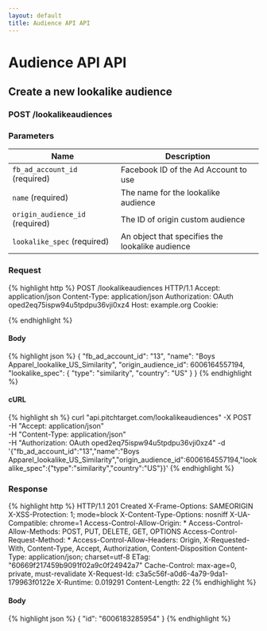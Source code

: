 ```yaml
---
layout: default
title: Audience API API
---
```


# Audience API API

## Create a new lookalike audience

### POST /lookalikeaudiences


### Parameters

Name | Description |
-----|-------------|
`fb_ad_account_id` (required) | Facebook ID of the Ad Account to use |
`name` (required) | The name for the lookalike audience |
`origin_audience_id` (required) | The ID of origin custom audience |
`lookalike_spec` (required) | An object that specifies the lookalike audience |

### Request

{% highlight http %}
POST /lookalikeaudiences HTTP/1.1
Accept: application/json
Content-Type: application/json
Authorization: OAuth oped2eq75ispw94u5tpdpu36vji0xz4
Host: example.org
Cookie: 

{% endhighlight %}

#### Body

{% highlight json %}
{
  "fb_ad_account_id": "13",
  "name": "Boys Apparel_lookalike_US_Similarity",
  "origin_audience_id": 6006164557194,
  "lookalike_spec": {
    "type": "similarity",
    "country": "US"
  }
}
{% endhighlight %}

#### cURL

{% highlight sh %}
curl "api.pitchtarget.com/lookalikeaudiences" -X POST \
	-H "Accept: application/json" \
	-H "Content-Type: application/json" \
	-H "Authorization: OAuth oped2eq75ispw94u5tpdpu36vji0xz4" -d '{"fb_ad_account_id":"13","name":"Boys Apparel_lookalike_US_Similarity","origin_audience_id":6006164557194,"lookalike_spec":{"type":"similarity","country":"US"}}'
{% endhighlight %}

### Response

{% highlight http %}
HTTP/1.1 201 Created
X-Frame-Options: SAMEORIGIN
X-XSS-Protection: 1; mode=block
X-Content-Type-Options: nosniff
X-UA-Compatible: chrome=1
Access-Control-Allow-Origin: *
Access-Control-Allow-Methods: POST, PUT, DELETE, GET, OPTIONS
Access-Control-Request-Method: *
Access-Control-Allow-Headers: Origin, X-Requested-With, Content-Type, Accept, Authorization, Content-Disposition
Content-Type: application/json; charset=utf-8
ETag: "60669f217459b9091f02a9c0f24942a7"
Cache-Control: max-age=0, private, must-revalidate
X-Request-Id: c3a5c56f-a0d6-4a79-9da1-179963f0122e
X-Runtime: 0.019291
Content-Length: 22
{% endhighlight %}

#### Body

{% highlight json %}
{
  "id": "6006183285954"
}
{% endhighlight %}

